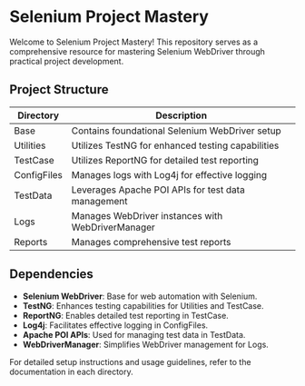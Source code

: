# Selenium Project Mastery

Welcome to Selenium Project Mastery! This repository serves as a comprehensive resource for mastering Selenium WebDriver through practical project development.

## Project Structure

| Directory   | Description                           |
|-------------|---------------------------------------|
| Base        | Contains foundational Selenium WebDriver setup |
| Utilities   | Utilizes TestNG for enhanced testing capabilities |
| TestCase    | Utilizes ReportNG for detailed test reporting |
| ConfigFiles | Manages logs with Log4j for effective logging |
| TestData    | Leverages Apache POI APIs for test data management |
| Logs        | Manages WebDriver instances with WebDriverManager |
| Reports     | Manages comprehensive test reports       |

## Dependencies

- **Selenium WebDriver**: Base for web automation with Selenium.
- **TestNG**: Enhances testing capabilities for Utilities and TestCase.
- **ReportNG**: Enables detailed test reporting in TestCase.
- **Log4j**: Facilitates effective logging in ConfigFiles.
- **Apache POI APIs**: Used for managing test data in TestData.
- **WebDriverManager**: Simplifies WebDriver management for Logs.

For detailed setup instructions and usage guidelines, refer to the documentation in each directory.


